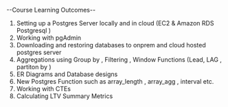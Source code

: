 --Course Learning Outcomes--

1. Setting up a Postgres Server locally and in cloud (EC2 & Amazon RDS Postgresql ) 
2. Working with pgAdmin
3. Downloading and restoring databases to onprem and cloud hosted postgres server 
4. Aggregations using Group by , Filtering , Window Functions (Lead, LAG , partiton by ) 
5. ER Diagrams and Database designs 
6. New Postgres Function such as array_length , array_agg , interval etc.
7. Working with CTEs
8. Calculating LTV Summary Metrics

